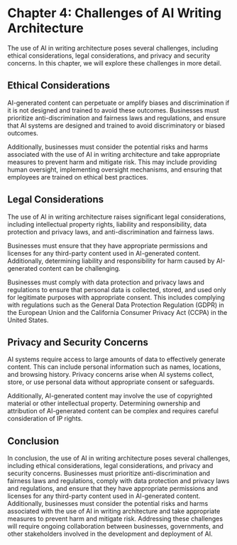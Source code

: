 Chapter 4: Challenges of AI Writing Architecture
================================================

The use of AI in writing architecture poses several challenges, including ethical considerations, legal considerations, and privacy and security concerns. In this chapter, we will explore these challenges in more detail.

Ethical Considerations
----------------------

AI-generated content can perpetuate or amplify biases and discrimination if it is not designed and trained to avoid these outcomes. Businesses must prioritize anti-discrimination and fairness laws and regulations, and ensure that AI systems are designed and trained to avoid discriminatory or biased outcomes.

Additionally, businesses must consider the potential risks and harms associated with the use of AI in writing architecture and take appropriate measures to prevent harm and mitigate risk. This may include providing human oversight, implementing oversight mechanisms, and ensuring that employees are trained on ethical best practices.

Legal Considerations
--------------------

The use of AI in writing architecture raises significant legal considerations, including intellectual property rights, liability and responsibility, data protection and privacy laws, and anti-discrimination and fairness laws.

Businesses must ensure that they have appropriate permissions and licenses for any third-party content used in AI-generated content. Additionally, determining liability and responsibility for harm caused by AI-generated content can be challenging.

Businesses must comply with data protection and privacy laws and regulations to ensure that personal data is collected, stored, and used only for legitimate purposes with appropriate consent. This includes complying with regulations such as the General Data Protection Regulation (GDPR) in the European Union and the California Consumer Privacy Act (CCPA) in the United States.

Privacy and Security Concerns
-----------------------------

AI systems require access to large amounts of data to effectively generate content. This can include personal information such as names, locations, and browsing history. Privacy concerns arise when AI systems collect, store, or use personal data without appropriate consent or safeguards.

Additionally, AI-generated content may involve the use of copyrighted material or other intellectual property. Determining ownership and attribution of AI-generated content can be complex and requires careful consideration of IP rights.

Conclusion
----------

In conclusion, the use of AI in writing architecture poses several challenges, including ethical considerations, legal considerations, and privacy and security concerns. Businesses must prioritize anti-discrimination and fairness laws and regulations, comply with data protection and privacy laws and regulations, and ensure that they have appropriate permissions and licenses for any third-party content used in AI-generated content. Additionally, businesses must consider the potential risks and harms associated with the use of AI in writing architecture and take appropriate measures to prevent harm and mitigate risk. Addressing these challenges will require ongoing collaboration between businesses, governments, and other stakeholders involved in the development and deployment of AI.
